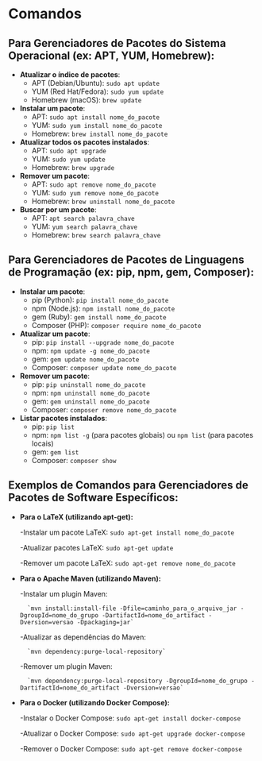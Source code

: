 # Comandos

## Para Gerenciadores de Pacotes do Sistema Operacional (ex: APT, YUM, Homebrew):

- **Atualizar o índice de pacotes**:
    - APT (Debian/Ubuntu): `sudo apt update`
    - YUM (Red Hat/Fedora): `sudo yum update`
    - Homebrew (macOS): `brew update`
- **Instalar um pacote**:
    - APT: `sudo apt install nome_do_pacote`
    - YUM: `sudo yum install nome_do_pacote`
    - Homebrew: `brew install nome_do_pacote`
- **Atualizar todos os pacotes instalados**:
    - APT: `sudo apt upgrade`
    - YUM: `sudo yum update`
    - Homebrew: `brew upgrade`
- **Remover um pacote**:
    - APT: `sudo apt remove nome_do_pacote`
    - YUM: `sudo yum remove nome_do_pacote`
    - Homebrew: `brew uninstall nome_do_pacote`
- **Buscar por um pacote**:
    - APT: `apt search palavra_chave`
    - YUM: `yum search palavra_chave`
    - Homebrew: `brew search palavra_chave`

## Para Gerenciadores de Pacotes de Linguagens de Programação (ex: pip, npm, gem, Composer):

- **Instalar um pacote**:
    - pip (Python): `pip install nome_do_pacote`
    - npm (Node.js): `npm install nome_do_pacote`
    - gem (Ruby): `gem install nome_do_pacote`
    - Composer (PHP): `composer require nome_do_pacote`
- **Atualizar um pacote**:
    - pip: `pip install --upgrade nome_do_pacote`
    - npm: `npm update -g nome_do_pacote`
    - gem: `gem update nome_do_pacote`
    - Composer: `composer update nome_do_pacote`
- **Remover um pacote**:
    - pip: `pip uninstall nome_do_pacote`
    - npm: `npm uninstall nome_do_pacote`
    - gem: `gem uninstall nome_do_pacote`
    - Composer: `composer remove nome_do_pacote`
- **Listar pacotes instalados**:
    - pip: `pip list`
    - npm: `npm list -g` (para pacotes globais) ou `npm list` (para pacotes locais)
    - gem: `gem list`
    - Composer: `composer show`


## Exemplos de Comandos para Gerenciadores de Pacotes de Software Específicos:

- **Para o LaTeX (utilizando apt-get):**

    -Instalar um pacote LaTeX: `sudo apt-get install nome_do_pacote`

    -Atualizar pacotes LaTeX: `sudo apt-get update`

    -Remover um pacote LaTeX: `sudo apt-get remove nome_do_pacote`

- **Para o Apache Maven (utilizando Maven):**

    -Instalar um plugin Maven:
    
        `mvn install:install-file -Dfile=caminho_para_o_arquivo_jar -DgroupId=nome_do_grupo -DartifactId=nome_do_artifact -Dversion=versao -Dpackaging=jar`

    -Atualizar as dependências do Maven: 

        `mvn dependency:purge-local-repository`

    -Remover um plugin Maven:
    
        `mvn dependency:purge-local-repository -DgroupId=nome_do_grupo -DartifactId=nome_do_artifact -Dversion=versao`

- **Para o Docker (utilizando Docker Compose):**

    -Instalar o Docker Compose: `sudo apt-get install docker-compose`

    -Atualizar o Docker Compose: `sudo apt-get upgrade docker-compose`

    -Remover o Docker Compose: `sudo apt-get remove docker-compose`